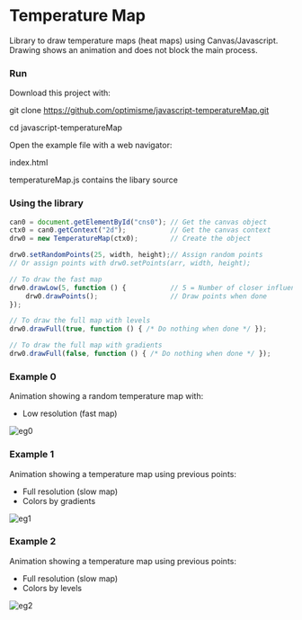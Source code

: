 # Temperature Map
Library to draw temperature maps (heat maps) using Canvas/Javascript. Drawing shows an animation and does not block the main process.

### Run

Download this project with:

git clone https://github.com/optimisme/javascript-temperatureMap.git

cd javascript-temperatureMap

Open the example file with a web navigator:

index.html

temperatureMap.js contains the libary source

### Using the library

```js
can0 = document.getElementById("cns0"); // Get the canvas object
ctx0 = can0.getContext("2d");           // Get the canvas context
drw0 = new TemperatureMap(ctx0);        // Create the object 

drw0.setRandomPoints(25, width, height);// Assign random points
// Or assign points with drw0.setPoints(arr, width, height);

// To draw the fast map
drw0.drawLow(5, function () {           // 5 = Number of closer influent points
    drw0.drawPoints();                  // Draw points when done
});

// To draw the full map with levels
drw0.drawFull(true, function () { /* Do nothing when done */ });

// To draw the full map with gradients
drw0.drawFull(false, function () { /* Do nothing when done */ });
```

### Example 0

Animation showing a random temperature map with:

- Low resolution (fast map)

![eg0](https://raw.github.com/optimisme/javascript-temperatureMap/master/captures/eg0.png)

### Example 1

Animation showing a temperature map using previous points:

- Full resolution (slow map)
- Colors by gradients

![eg1](https://raw.github.com/optimisme/javascript-temperatureMap/master/captures/eg1.png)

### Example 2

Animation showing a temperature map using previous points:

- Full resolution (slow map)
- Colors by levels

![eg2](https://raw.github.com/optimisme/javascript-temperatureMap/master/captures/eg2.png)
